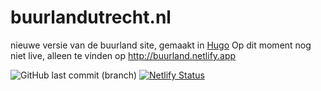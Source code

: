 # buurlandutrecht.nl

nieuwe versie van de buurland site, gemaakt in [Hugo](https://www.gohugo.io)
Op dit moment nog niet live, alleen te vinden op http://buurland.netlify.app

![GitHub last commit (branch)](https://img.shields.io/github/last-commit/iroQuai/buurlandutrecht.nl/main) [![Netlify Status](https://api.netlify.com/api/v1/badges/65371a63-9511-4c85-b553-61b00d6080a3/deploy-status)](https://app.netlify.com/sites/buurland/deploys) 
